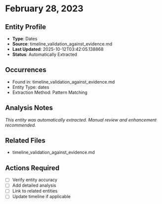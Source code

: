 # February 28, 2023

## Entity Profile
- **Type**: Dates
- **Source**: timeline_validation_against_evidence.md
- **Last Updated**: 2025-10-12T03:42:05.138868
- **Status**: Automatically Extracted

## Occurrences
- Found in: timeline_validation_against_evidence.md
- Entity Type: dates
- Extraction Method: Pattern Matching

## Analysis Notes
*This entity was automatically extracted. Manual review and enhancement recommended.*

## Related Files
- timeline_validation_against_evidence.md

## Actions Required
- [ ] Verify entity accuracy
- [ ] Add detailed analysis
- [ ] Link to related entities
- [ ] Update timeline if applicable
